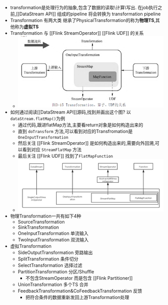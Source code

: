 - transformation是处理行为的抽象,包含了数据的读取\计算\写出. 在job执行之前,[[DataStream API]] 组成的pipeline 将会转换为 transformation pipeline
- Transformation 有两大类 继承了PhysicalTransformation的称为**物理TS**,其他称为**虚拟TS**
- Transformation 与 [[Flink StreamOperator]] [[Flink UDF]] 的关系
	- ![image.png](../assets/image_1654763384213_0.png)
- 如何通过阅读[[DataStream API]]源码,找到并画出这个图? 以`dataStream.flatMap()`为例
	- 通过代码,跟进flatMap方法,主要看return对象是如何构造出来的
	- 直到 `doTransform` 方法,可以看到对应的Transfromation是 `OneInputTransformation`
	- 然后关注 [[Flink StreamOperator]] 是如何构造出来的,需要向外回溯,可以看到对应 `StreamFlatMap` 方法
	- 最后关注 [[Flink UDF]] 找到了`FlatMapFunction`
	- ![image.png](../assets/image_1655385109315_0.png)
- 物理Transformation一共有如下4种
	- SourceTransformation
	- SinkTransformation
	- OneInputTransformation 单流输入
	- TwoInputTransformation 双流输入
- 虚拟Transformation
	- SideOutputTransformation 旁路输出
	- SplitTransformation 条件切分
	- SelectTransformation 选择过滤
	- PartitionTransformation 分区/Shuffle
		- 不包含StreamOperator 而是包含 [[Flink Partitioner]]
	- UnionTransformation 多个TS 合并
	- FeedbackTransformation&CoFeedbackTransformation 反馈
		- 把符合条件的数据重新发回上游Transformation处理
